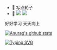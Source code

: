 - 🔭 写点轮子
- 🌱 ![](https://img.shields.io/badge/Python-2%2F3-blue) ![](https://img.shields.io/badge/Golang-1.17.5-blue)

好好学习 天天向上

[![Anurag's github stats](https://github-readme-stats.vercel.app/api?username=Ciyfly&show_icons=true&theme=dark)](https://github.com/anuraghazra/github-readme-stats)

[![Typing SVG](https://readme-typing-svg.herokuapp.com?font=Fira+Code&pause=1000&color=F7F7F7&width=435&lines=%E6%AC%A2%E8%BF%8E%E6%AC%A2%E8%BF%8E+%E7%83%AD%E7%83%88%E6%AC%A2%E8%BF%8E)](https://git.io/typing-svg)
